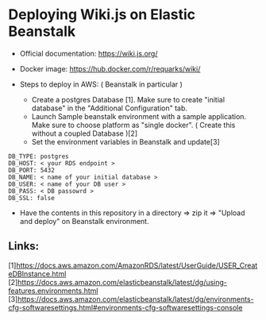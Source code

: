 # Deploying Wiki.js on Elastic Beanstalk


* Official documentation: https://wiki.js.org/

* Docker image: https://hub.docker.com/r/requarks/wiki/

* Steps to deploy in AWS: ( Beanstalk in particular ) 
  * Create a postgres Database [1]. Make sure to create "initial database" in the "Additional Configuration" tab.
  * Launch Sample beanstalk environment with a sample application. Make sure to choose platform as "single docker". ( Create this without a coupled Database )[2]
  * Set the environment variables in Beanstalk and update[3]
```
DB_TYPE: postgres
DB_HOST: < your RDS endpoint >
DB_PORT: 5432
DB_NAME: < name of your initial database >
DB_USER: < name of your DB user >
DB_PASS: < DB passowrd >
DB_SSL: false
```
  * Have the contents in this repository in a directory => zip it => "Upload and deploy" on Beanstalk environment.

Links:
-----------
[1]https://docs.aws.amazon.com/AmazonRDS/latest/UserGuide/USER_CreateDBInstance.html
[2]https://docs.aws.amazon.com/elasticbeanstalk/latest/dg/using-features.environments.html
[3]https://docs.aws.amazon.com/elasticbeanstalk/latest/dg/environments-cfg-softwaresettings.html#environments-cfg-softwaresettings-console

